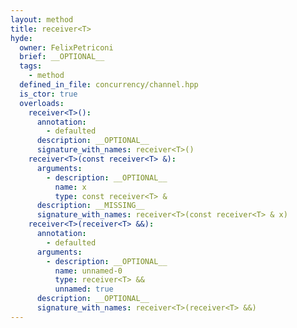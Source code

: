 ```yaml
---
layout: method
title: receiver<T>
hyde:
  owner: FelixPetriconi
  brief: __OPTIONAL__
  tags:
    - method
  defined_in_file: concurrency/channel.hpp
  is_ctor: true
  overloads:
    receiver<T>():
      annotation:
        - defaulted
      description: __OPTIONAL__
      signature_with_names: receiver<T>()
    receiver<T>(const receiver<T> &):
      arguments:
        - description: __OPTIONAL__
          name: x
          type: const receiver<T> &
      description: __MISSING__
      signature_with_names: receiver<T>(const receiver<T> & x)
    receiver<T>(receiver<T> &&):
      annotation:
        - defaulted
      arguments:
        - description: __OPTIONAL__
          name: unnamed-0
          type: receiver<T> &&
          unnamed: true
      description: __OPTIONAL__
      signature_with_names: receiver<T>(receiver<T> &&)
---
```


